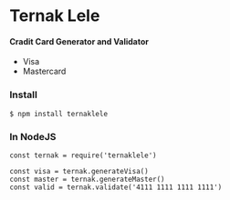 # Ternak Lele
#### Cradit Card Generator and Validator

+ Visa
+ Mastercard

### Install
```
$ npm install ternaklele
```

### In NodeJS
```
const ternak = require('ternaklele')

const visa = ternak.generateVisa()
const master = ternak.generateMaster()
const valid = ternak.validate('4111 1111 1111 1111')
```